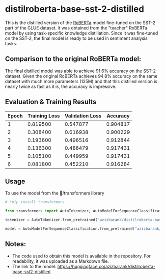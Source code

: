 # distilroberta-base-sst-2-distilled

This is the distilled version of the [RoBERTa](https://huggingface.co/textattack/roberta-base-SST-2) model fine-tuned on the SST-2 part of the GLUE dataset. It was obtained from the "teacher" RoBERTa model by using task-specific knowledge distillation. Since it was fine-tuned on the SST-2, the final model is ready to be used in sentiment analysis tasks.

## Comparison to the original RoBERTa model:


The final distilled model was able to achieve 91.6% accuracy on the SST-2 dataset. Given the original RoBERTa achieves 94.8% accuracy on the same dataset with much more parameters (125M) and that this distilled version is nearly twice as fast as it is, the accuracy is impressive.


## Evaluation & Training Results
|       Epoch       |  Training Loss  |  Validation Loss  |   Accuracy   |
| ----------------- |   ------------  |     ---------     |  ----------  |
|1                  |    0.819500     |   0.547877        |   0.904817   |
|2                  |    0.308400     |   0.616938        |   0.900229   |
|3                  |    0.193600     |   0.496516        |   0.912844   |
|4                  |    0.136300     |   0.486479        |   0.917431   |
|5                  |    0.105100     |   0.449959        |   0.917431   |
|6                  |    0.081800     |   0.452210        |   0.916284   |


## Usage

To use the model from the 🤗/transformers library

```python
# !pip install transformers

from transformers import AutoTokenizer, AutoModelForSequenceClassification

tokenizer = AutoTokenizer.from_pretrained("azizbarank/distilroberta-base-sst2-distilled")

model = AutoModelForSequenceClassification.from_pretrained("azizbarank/distilroberta-base-sst2-distilled")
```
## Notes: 
* The code used to obtain this model is available in the repository. For readability, it was uploaded as a Markdown file.
* The link to the model: https://huggingface.co/azizbarank/distilroberta-base-sst2-distilled
